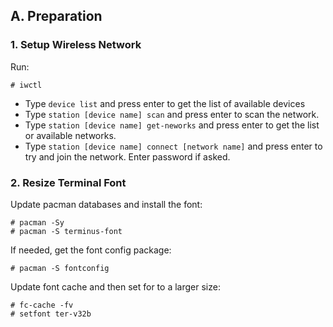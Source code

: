 ## A. Preparation
### 1. Setup Wireless Network
Run:
```
# iwctl
```
* Type `device list` and press enter to get the list of available devices
* Type `station [device name] scan` and press enter to scan the network.
* Type `station [device name] get-neworks` and press enter to get the list or available networks.
* Type `station [device name] connect [network name]` and press enter to try and join the network. Enter password if asked.

### 2. Resize Terminal Font
Update pacman databases and install the font:
```
# pacman -Sy
# pacman -S terminus-font
```
If needed, get the font config package:
```
# pacman -S fontconfig
```
Update font cache and then set for to a larger size:
```
# fc-cache -fv
# setfont ter-v32b
```

